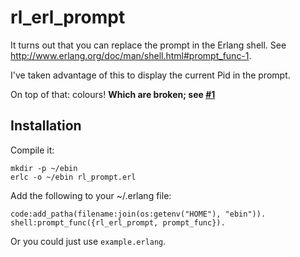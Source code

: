 # rl_erl_prompt

It turns out that you can replace the prompt in the Erlang shell. See
http://www.erlang.org/doc/man/shell.html#prompt_func-1.

I've taken advantage of this to display the current Pid in the prompt.

On top of that: colours! **Which are broken; see [#1](https://github.com/rlipscombe/rl_erl_prompt/issues/1)**

## Installation

Compile it:

    mkdir -p ~/ebin
    erlc -o ~/ebin rl_prompt.erl

Add the following to your ~/.erlang file:

    code:add_patha(filename:join(os:getenv("HOME"), "ebin")).
    shell:prompt_func({rl_erl_prompt, prompt_func}).

Or you could just use `example.erlang`.
